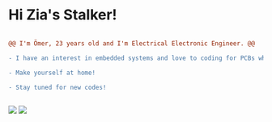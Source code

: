 # **Hi Zia's Stalker!** 

 ```diff

@@ I'm Ömer, 23 years old and I'm Electrical Electronic Engineer. @@                                 

- I have an interest in embedded systems and love to coding for PCBs which I design!

- Make yourself at home!

- Stay tuned for new codes!
  
  ```
  ![](https://github.com/ziaydin/ziaydin/blob/main/giphy.webp) ![](https://github.com/ziaydin/ziaydin/blob/main/programming.gif)
  
  
  
  
  


          
